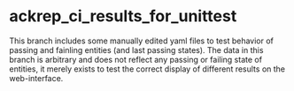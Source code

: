 # ackrep_ci_results_for_unittest
This branch includes some manually edited yaml files to test behavior of passing and fainling entities (and last passing states).
The data in this branch is arbitrary and does not reflect any passing or failing state of entities, it merely exists to test the correct display of different results on the web-interface.
